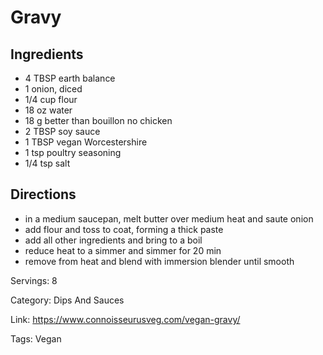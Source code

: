 # Gravy

## Ingredients
- 4 TBSP earth balance
- 1 onion, diced
- 1/4 cup flour
- 18 oz water
- 18 g better than bouillon no chicken
- 2 TBSP soy sauce
- 1 TBSP vegan Worcestershire
- 1 tsp poultry seasoning
- 1/4 tsp salt

## Directions
- in a medium saucepan, melt butter over medium heat and saute onion
- add flour and toss to coat, forming a thick paste
- add all other ingredients and bring to a boil
- reduce heat to a simmer and simmer for 20 min
- remove from heat and blend with immersion blender until smooth

Servings: 8

Category: Dips And Sauces

Link: https://www.connoisseurusveg.com/vegan-gravy/

Tags: Vegan
